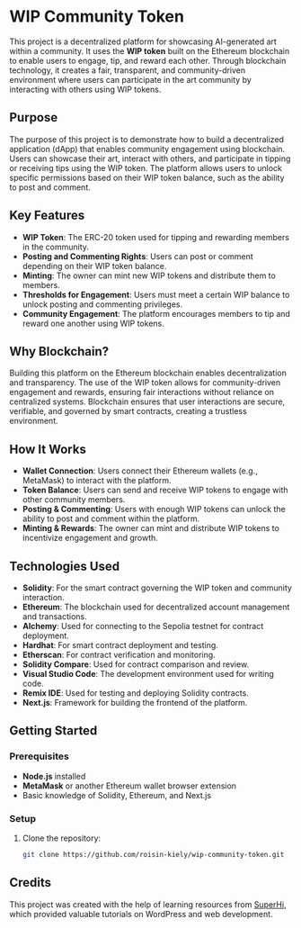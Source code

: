 # WIP Community Token

This project is a decentralized platform for showcasing AI-generated art within a community. It uses the **WIP token** built on the Ethereum blockchain to enable users to engage, tip, and reward each other. Through blockchain technology, it creates a fair, transparent, and community-driven environment where users can participate in the art community by interacting with others using WIP tokens.

## Purpose

The purpose of this project is to demonstrate how to build a decentralized application (dApp) that enables community engagement using blockchain. Users can showcase their art, interact with others, and participate in tipping or receiving tips using the WIP token. The platform allows users to unlock specific permissions based on their WIP token balance, such as the ability to post and comment.

## Key Features

- **WIP Token**: The ERC-20 token used for tipping and rewarding members in the community.
- **Posting and Commenting Rights**: Users can post or comment depending on their WIP token balance.
- **Minting**: The owner can mint new WIP tokens and distribute them to members.
- **Thresholds for Engagement**: Users must meet a certain WIP balance to unlock posting and commenting privileges.
- **Community Engagement**: The platform encourages members to tip and reward one another using WIP tokens.

## Why Blockchain?

Building this platform on the Ethereum blockchain enables decentralization and transparency. The use of the WIP token allows for community-driven engagement and rewards, ensuring fair interactions without reliance on centralized systems. Blockchain ensures that user interactions are secure, verifiable, and governed by smart contracts, creating a trustless environment.

## How It Works

- **Wallet Connection**: Users connect their Ethereum wallets (e.g., MetaMask) to interact with the platform.
- **Token Balance**: Users can send and receive WIP tokens to engage with other community members.
- **Posting & Commenting**: Users with enough WIP tokens can unlock the ability to post and comment within the platform.
- **Minting & Rewards**: The owner can mint and distribute WIP tokens to incentivize engagement and growth.

## Technologies Used

- **Solidity**: For the smart contract governing the WIP token and community interaction.
- **Ethereum**: The blockchain used for decentralized account management and transactions.
- **Alchemy**: Used for connecting to the Sepolia testnet for contract deployment.
- **Hardhat**: For smart contract deployment and testing.
- **Etherscan**: For contract verification and monitoring.
- **Solidity Compare**: Used for contract comparison and review.
- **Visual Studio Code**: The development environment used for writing code.
- **Remix IDE**: Used for testing and deploying Solidity contracts.
- **Next.js**: Framework for building the frontend of the platform.

## Getting Started

### Prerequisites

- **Node.js** installed
- **MetaMask** or another Ethereum wallet browser extension
- Basic knowledge of Solidity, Ethereum, and Next.js

### Setup

1. Clone the repository:
   ```bash
   git clone https://github.com/roisin-kiely/wip-community-token.git

## Credits

This project was created with the help of learning resources from [SuperHi](https://www.superhi.com/), which provided valuable tutorials on WordPress and web development.
